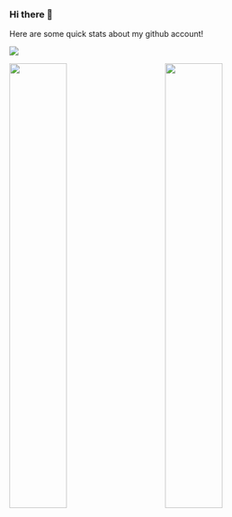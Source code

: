 ### Hi there 👋

Here are some quick stats about my github account!

![](https://komarev.com/ghpvc/?username=riyan-datalyca&style=flat&label=Views)


 <img align="left" src="https://github-readme-stats.vercel.app/api/?username=riyan-datalyca&&theme=transparent&count_private=true&hide_title=true" width='45%'/>
 
 <img align="right" src="https://github-readme-stats.vercel.app/api/top-langs/?username=riyan-datalyca&show_icons=true&&theme=transparent&count_private=true&layout=compact&hide_title=true" width='45%'/>



<!--
**riyan-datalyca/riyan-datalyca** is a ✨ _special_ ✨ repository because its `README.md` (this file) appears on your GitHub profile.

Here are some ideas to get you started:

- 🔭 I’m currently working on ...
- 🌱 I’m currently learning ...
- 👯 I’m looking to collaborate on ...
- 🤔 I’m looking for help with ...
- 💬 Ask me about ...
- 📫 How to reach me: ...
- 😄 Pronouns: ...
- ⚡ Fun fact: ...
-->
